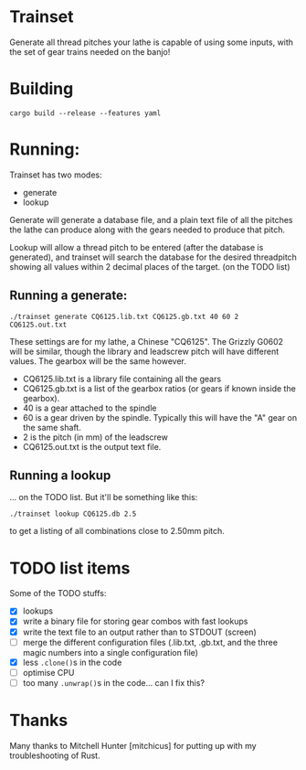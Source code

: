 # Trainset
Generate all thread pitches your lathe is capable of using some inputs, with the set of gear trains needed on the banjo!

# Building
`cargo build --release --features yaml`

# Running:
Trainset has two modes:
  * generate
  * lookup

Generate will generate a database file, and a plain text file of all the pitches the lathe can produce along with the gears needed to produce that pitch.

Lookup will allow a thread pitch to be entered (after the database is generated), and trainset will search the database for the desired threadpitch showing all values within 2 decimal places of the target. (on the TODO list)

## Running a generate:
`./trainset generate CQ6125.lib.txt CQ6125.gb.txt 40 60 2 CQ6125.out.txt`

These settings are for my lathe, a Chinese "CQ6125". The Grizzly G0602 will be similar, though the library and leadscrew pitch will have different values. The gearbox will be the same however.

  * CQ6125.lib.txt is a library file containing all the gears
  * CQ6125.gb.txt is a list of the gearbox ratios (or gears if known inside the gearbox).
  * 40 is a gear attached to the spindle
  * 60 is a gear driven by the spindle. Typically this will have the "A" gear on the same shaft.
  * 2 is the pitch (in mm) of the leadscrew
  * CQ6125.out.txt is the output text file.

## Running a lookup
... on the TODO list. But it'll be something like this:

`./trainset lookup CQ6125.db 2.5`

to get a listing of all combinations close to 2.50mm pitch.

# TODO list items
Some of the TODO stuffs:
- [x] lookups
- [x] write a binary file for storing gear combos with fast lookups
- [x] write the text file to an output rather than to STDOUT (screen)
- [ ] merge the different configuration files (.lib.txt, .gb.txt, and the three magic numbers into a single configuration file)
- [x] less ``.clone()``s in the code
- [ ] optimise CPU
- [ ] too many ``.unwrap()``s in the code... can I fix this?

# Thanks
Many thanks to Mitchell Hunter [mitchicus] for putting up with my troubleshooting of Rust.
